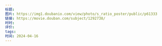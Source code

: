 ```yaml
---
标题: 
图片: https://img1.doubanio.com/view/photo/s_ratio_poster/public/p613337449.webp
链接: https://movie.douban.com/subject/1292738/
时时: 
评价: 
tags: 
时间: 2024-04-16
---
```


